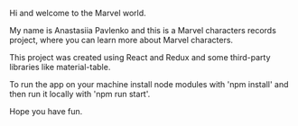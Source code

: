 Hi and welcome to the Marvel world.

My name is Anastasiia Pavlenko and this is a Marvel characters records project, where you can learn more about Marvel characters.

This project was created using React and Redux and some third-party libraries like material-table.

To run the app on your machine install node modules with 'npm install' and then run it locally with 'npm run start'.

Hope you have fun.
